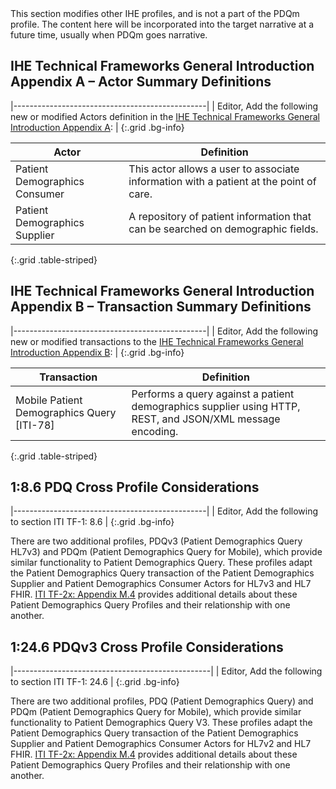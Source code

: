 <div markdown="1" class="stu-note">
This section modifies other IHE profiles, and is not a part of the PDQm profile. The content here will be incorporated into the target narrative at a future time, usually when PDQm goes narrative.
</div>

## IHE Technical Frameworks General Introduction Appendix A – Actor Summary Definitions

|------------------------------------------------|
| Editor, Add the following new or modified Actors definition in the [IHE Technical Frameworks General Introduction Appendix A](https://profiles.ihe.net/GeneralIntro/ch-A.html): |
{:.grid .bg-info}

| Actor                         | Definition                                                                                |
| ----------------------------- | ------------------------------------------------------------------------------------------|
| Patient Demographics Consumer | This actor allows a user to associate information with a patient at the point of care. |
| Patient Demographics Supplier | A repository of patient information that can be searched on demographic fields. |
{:.grid .table-striped}


## IHE Technical Frameworks General Introduction Appendix B – Transaction Summary Definitions

|------------------------------------------------|
| Editor, Add the following new or modified transactions to the [IHE Technical Frameworks General Introduction Appendix B](https://profiles.ihe.net/GeneralIntro/ch-B.html): |
{:.grid .bg-info}


| Transaction                              | Definition                                                                              |
| ---------------------------------------- | --------------------------------------------------------------------------------------- |
| Mobile Patient Demographics Query \[ITI-78\]   | Performs a query against a patient demographics supplier using HTTP, REST, and JSON/XML message encoding. |
{:.grid .table-striped}


## 1:8.6 PDQ Cross Profile Considerations

|------------------------------------------------|
| Editor, Add the following to section ITI TF-1: 8.6 |
{:.grid  .bg-info}

There are two additional profiles, PDQv3 (Patient Demographics Query HL7v3) and
PDQm (Patient Demographics Query for Mobile), which provide similar functionality to
Patient Demographics Query. These profiles adapt the Patient Demographics Query
transaction of the Patient Demographics Supplier and Patient Demographics Consumer
Actors for HL7v3 and HL7 FHIR. [ITI TF-2x: Appendix M.4](https://profiles.ihe.net/ITI/TF/Volume2/ch-M.html#M.4) provides additional details
about these Patient Demographics Query Profiles and their relationship with one another.


## 1:24.6 PDQv3 Cross Profile Considerations

|-------------------------------------------------|
| Editor, Add the following to section ITI TF-1: 24.6 |
{:.grid .bg-info}

There are two additional profiles, PDQ (Patient Demographics Query) and PDQm (Patient
Demographics Query for Mobile), which provide similar functionality to Patient
Demographics Query V3. These profiles adapt the Patient Demographics Query
transaction of the Patient Demographics Supplier and Patient Demographics Consumer
Actors for HL7v2 and HL7 FHIR. [ITI TF-2x: Appendix M.4](https://profiles.ihe.net/ITI/TF/Volume2/ch-M.html#M.4) provides additional details
about these Patient Demographics Query Profiles and their relationship with one another.